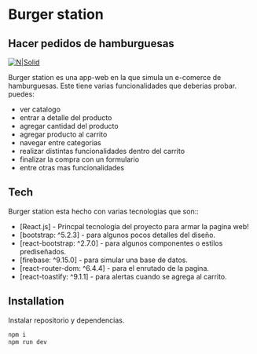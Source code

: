 # Burger station
## Hacer pedidos de hamburguesas

[![N|Solid](https://cldup.com/dTxpPi9lDf.thumb.png)](https://nodesource.com/products/nsolid)


Burger station es una app-web en la que simula un e-comerce de hamburguesas. Este tiene varias funcionalidades que deberias probar. puedes:

- ver catalogo
- entrar a detalle del producto
- agregar cantidad del producto
- agregar producto al carrito
- navegar entre categorias
- realizar distintas funcionalidades dentro del carrito
- finalizar la compra con un formulario
- entre otras mas funcionalidades



## Tech

Burger station esta hecho con varias tecnologias que son::

- [React.js] - Princpal tecnologia del proyecto para armar la pagina web!
- [bootstrap: ^5.2.3] - para algunos pocos detalles del diseño.
- [react-bootstrap: ^2.7.0] - para algunos componentes o estilos prediseñados.
- [firebase: ^9.15.0] - para simular una base de datos.
- [react-router-dom: ^6.4.4] - para el enrutado de la pagina.
- [react-toastify: ^9.1.1] - para alertas cuando se agrega al carrito.


## Installation

Instalar repositorio y dependencias.

```sh
npm i
npm run dev
```